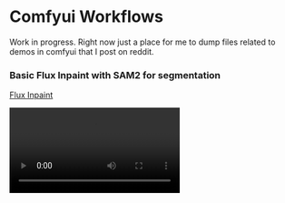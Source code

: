# Comfyui Workflows

Work in progress. Right now just a place for me to dump files related to demos in comfyui that I post on reddit.

### Basic Flux Inpaint with SAM2 for segmentation

[Flux Inpaint](https://github.com/Grant-CP/Comfyui_Demos/blob/main/Flux_SAM2_Inpaint/sam2_flux_inpaint_720p.mov)

<video controls>
    <source src="Flux_SAM2_Inpaint/sam2_flux_inpaint_720p.mov" type="video/mp4">
</video>

